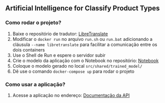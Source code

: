 ## Artificial Intelligence for Classify Product Types

### Como rodar o projeto?
1. Baixe o repositório de tradutor: [LibreTranslate](https://github.com/LibreTranslate/LibreTranslate)
2. Modificar o `docker run` no arquivo `run.sh` ou `run.bat` adicionando a cláusula `--name libretranslate` para facilitar a comunicação entre os dois containers
3. Use o Shell de Run e espere o servidor subir
4. Crie o modelo da aplicação com o Notebook no repositório: [Notebook](https://github.com/mathsantos44/furnflow-model-training)
5. Coloque o modelo gerado no local `src/shared/trained_model/`
6. Dê use o comando `docker-compose up` para rodar o projeto

### Como usar a aplicação?
1. Acesse a aplicação no endereço: [Documentação da API](http://localhost:8000/swagger)
